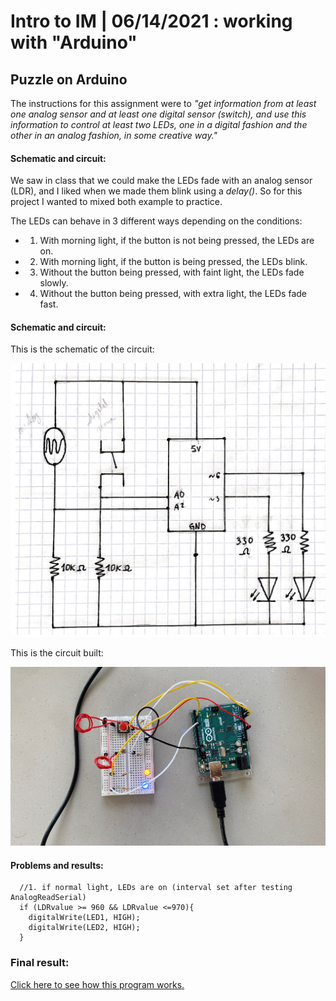 # Intro to IM | 06/14/2021 : working with "Arduino"

## Puzzle on Arduino

The instructions for this assignment were to _"get information from at least one analog sensor and at least one digital sensor (switch), and use this information to control at least two LEDs, one in a digital fashion and the other in an analog fashion, in some creative way."_

#### Schematic and circuit:

We saw in class that we could make the LEDs fade with an analog sensor (LDR), and I liked when we made them blink using a _delay()_. So for this project I wanted to mixed both example to practice.

The LEDs can behave in 3 different ways depending on the conditions:
- 1. With morning light, if the button is not being pressed, the LEDs are on.
- 2. With morning light, if the button is being pressed, the LEDs blink.
- 3. Without the button being pressed, with faint light, the LEDs fade slowly.
- 4. Without the button being pressed, with extra light, the LEDs fade fast.

#### Schematic and circuit:

This is the schematic of the circuit:

<img src="schematic2.jpg" width="800" />

This is the circuit built:

<img src="circuit.jpg" width="800" />

#### Problems and results:



````
  //1. if normal light, LEDs are on (interval set after testing AnalogReadSerial)
  if (LDRvalue >= 960 && LDRvalue <=970){
    digitalWrite(LED1, HIGH);
    digitalWrite(LED2, HIGH);
  }
````

### Final result:

[Click here to see how this program works.](https://youtu.be/BTft7RbqRRs) 

